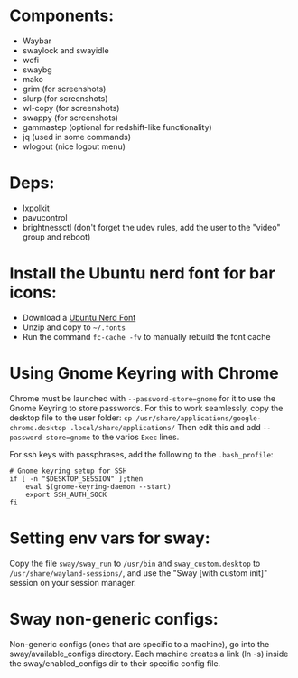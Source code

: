 # Components:
- Waybar
- swaylock and swayidle
- wofi
- swaybg
- mako
- grim (for screenshots)
- slurp (for screenshots)
- wl-copy (for screenshots)
- swappy (for screenshots)
- gammastep (optional for redshift-like functionality)
- jq (used in some commands)
- wlogout (nice logout menu)

# Deps:
- lxpolkit
- pavucontrol
- brightnessctl (don't forget the udev rules, add the user to the "video" group and reboot)

# Install the Ubuntu nerd font for bar icons:
- Download a [Ubuntu Nerd Font](http://nerdfonts.com/)
- Unzip and copy to `~/.fonts`
- Run the command `fc-cache -fv` to manually rebuild the font cache

# Using Gnome Keyring with Chrome
Chrome must be launched with `--password-store=gnome` for it to use the Gnome Keyring to store passwords. For this to work seamlessly, copy the desktop file to the user folder:
`cp /usr/share/applications/google-chrome.desktop .local/share/applications/`
Then edit this and add `--password-store=gnome` to the varios `Exec` lines.

For ssh keys with passphrases, add the following to the `.bash_profile`:
```
# Gnome keyring setup for SSH
if [ -n "$DESKTOP_SESSION" ];then
    eval $(gnome-keyring-daemon --start)
    export SSH_AUTH_SOCK
fi
```

# Setting env vars for sway:
Copy the file `sway/sway_run` to `/usr/bin` and `sway_custom.desktop` to `/usr/share/wayland-sessions/`, and use the "Sway [with custom init]" session on your session manager.

# Sway non-generic configs:
Non-generic configs (ones that are specific to a machine), go into the sway/available_configs directory. Each machine creates a link (ln -s) inside the sway/enabled_configs dir to their specific config file.
